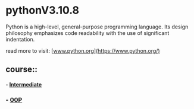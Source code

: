 # pythonV3.10.8
Python is a high-level, general-purpose programming language. Its design philosophy emphasizes code readability with the use of significant indentation.

read more to visit: [www.python.org](https://www.python.org/)

## course::
#### - [Intermediate](https://www.youtube.com/watch?v=HGOBQPFzWKo)
### - [00P](https://www.youtube.com/watch?v=Ej_02ICOIgs)
